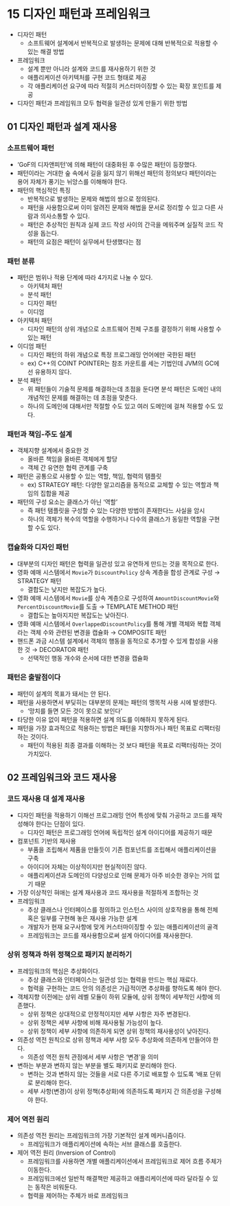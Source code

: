 # 15 디자인 패턴과 프레임워크

- 디자인 패턴
    - 소프트웨어 설계에서 반복적으로 발생하는 문제에 대해 반복적으로 적용할 수 있는 해결 방법
- 프레임워크
    - 설계 뿐만 아니라 설계와 코드를 재사용하기 위한 것
    - 애플리케이션 아키텍처를 구현 코드 형태로 제공
    - 각 애플리케이션 요구에 따라 적절히 커스터마이징할 수 있는 확장 포인트를 제공
- 디자인 패턴과 프레임워크 모두 협력을 일관성 있게 만들기 위한 방법

## 01 디자인 패턴과 설계 재사용

### 소프트웨어 패턴

- ‘GoF의 디자앤피턴’에 의해 패턴이 대중화된 후 수많은 패턴이 등장했다.
- 패턴이라는 거대한 숲 속에서 길을 잃지 않기 위해선 패턴의 정의보다 패턴이라는 용어 자체가 풍기는 뉘앙스를 이해해야 한다.
- 패턴의 핵심적인 특징
    - 반복적으로 발생하는 문제와 해법의 쌍으로 정의된다.
    - 패턴을 사용함으로써 이미 알려진 문제와 해법을 문서로 정리할 수 있고 다른 사람과 의사소통할 수 있다.
    - 패턴은 추상적인 원칙과 실제 코드 작성 사이의 간극을 메워주며 실질적 코드 작성을 돕는다.
    - 패턴의 요점은 패턴이 실무에서 탄생했다는 점

### 패턴 분류

- 패턴은 범위나 적용 단계에 따라 4가지로 나눌 수 있다.
    - 아키텍처 패턴
    - 분석 패턴
    - 디자인 패턴
    - 이디엄
- 아키텍처 패턴
    - 디자인 패턴의 상위 개념으로 소프트웨어 전체 구조를 결정하기 위해 사용할 수 있는 패턴
- 이디엄 패턴
    - 디자인 패턴의 하위 개념으로 특정 프로그래밍 언어에만 국한된 패턴
    - ex) C++의 COINT POINTER는 참조 카운트를 세는 기법인데 JVM의 GC에선 유용하지 않다.
- 분석 패턴
    - 위 패턴들이 기술적 문제를 해결하는데 초점을 둔다면 분석 패턴은 도메인 내의 개념적인 문제를 해결하는 데 초점을 맞춘다.
    - 하나의 도메인에 대해서만 적절할 수도 있고 여러 도메인에 걸쳐 적용할 수도 있다.

### 패턴과 책임-주도 설계

- 객체지향 설계에서 중요한 것
    - 올바른 책임을 올바른 객체에게 할당
    - 객체 간 유연한 협력 관계를 구축
- 패턴은 공통으로 사용할 수 있는 역할, 책임, 협력의 탬플릿
    - ex) STRATEGY 패턴: 다양한 알고리즘을 동적으로 교체할 수 있는 역할과 책임의 집합을 제공
- 패턴의 구성 요소는 클래스가 아닌 ‘역할’
    - 즉 패턴 탬플릿을 구성할 수 있는 다양한 방법이 존재한다느 사실을 암시
    - 하나의 객체가 복수의 역할을 수행하거나 다수의 클래스가 동일한 역할을 구현할 수도 있다.

### 캡슐화와 디자인 패턴

- 대부분의 디자인 패턴은 협력을 일관성 있고 유연하게 만드는 것을 목적으로 한다.
- 영화 예매 시스템에서 `Movie`가 `DiscountPolicy` 상속 계층을 합성 관계로 구성 → STRATEGY 패턴
    - 결합도는 낮지만 복잡도가 높다.
- 영화 예매 시스템에서 `Movie`를 상속 계층으로 구성하여 `AmountDiscountMovie`와 `PercentDiscountMovie`를 도출 → TEMPLATE METHOD 패턴
    - 결합도는 높아지지만 복잡도는 낮아진다.
- 영화 예매 시스템에서 `OverlappedDiscountPolicy`를 통해 개별 객체와 복합 객체라는 객체 수와 관련된 변경을 캡슐화 → COMPOSITE 패턴
- 핸드폰 과금 시스템 설계에서 객체의 행동을 동적으로 추가할 수 있게 합성을 사용한 것 → DECORATOR 패턴
    - 선택적인 행동 개수와 순서에 대한 변경을 캡슐화

### 패턴은 출발점이다

- 패턴이 설계의 목표가 돼서는 안 된다.
- 패턴을 사용하면서 부딪히는 대부분의 문제는 패턴의 맹목적 사용 시에 발생한다.
    - ‘망치를 들면 모든 것이 못으로 보인다’
- 타당한 이유 없이 패턴을 적용하면 설계 의도를 이해하지 못하게 된다.
- 패턴을 가장 효과적으로 적용하는 방법은 패턴을 지향하거나 패턴 목표로 리팩터링하는 것이다.
    - 패턴이 적용된 최종 결과를 이해하는 것 보다 패턴을 목표로 리팩터링하는 것이 가치있다.

## 02 프레임워크와 코드 재사용

### 코드 재사용 대 설계 재사용

- 디자인 패턴을 적용하기 이해선 프로그래밍 언어 특성에 맞춰 가공하고 코드를 재작성해야 한다는 단점이 있다.
    - 디자인 패턴은 프로그래밍 언어에 독립적인 설계 아이디어를 제공하기 때문
- 컴포넌트 기반의 재사용
    - 부품을 조립해서 제품을 만들듯이 기존 컴포넌트를 조립해서 애플리케이션을 구축
    - 아이디어 자체는 이상적이지만 현실적이진 않다.
    - 애플리케이션과 도메인의 다양성으로 인해 문제가 아주 비슷한 경우는 거의 없기 때문
- 가장 이상적인 혀애는 설계 재사용과 코드 재사용을 적절하게 조합하는 것
- 프레임워크
    - 추상 클래스나 인터페이스를 정의하고 인스턴스 사이의 상호작용을 통해 전체 혹은 일부를 구현해 놓은 재사용 가능한 설계
    - 개발자가 현재 요구사항에 맞게 커스터마이징할 수 있는 애플리케이션의 골격
    - 프레임워크는 코드를 재사용함으로써 설계 아이디어를 재사용한다.

### 상위 정책과 하위 정책으로 패키지 분리하기

- 프레임워크의 핵심은 추상화이다.
    - 추상 클래스와 인터페이스는 일관성 있는 협력을 만드는 핵심 재료다.
    - 협력을 구현하는 코드 안의 의존성은 가급적이면 추상화를 향하도록 해야 한다.
- 객체지향 이전에는 상위 레벨 모듈이 하위 모듈에, 상위 정책이 세부적인 사항에 의존했다.
    - 상위 정책은 상대적으로 안정적이지만 세부 사항은 자주 변경된다.
    - 상위 정책은 세부 사항에 비해 재사용될 가능성이 높다.
    - 상위 정책이 세부 사항에 의존하게 되면 상위 정책의 재사용성이 낮아진다.
- 의존성 역전 원칙으로 상위 정책과 세부 사항 모두 추상화에 의존하게 만들어야 한다.
    - 의존성 역전 원칙 관점에서 세부 사항은 ‘변경’을 의미
- 변하는 부분과 변하지 않는 부분을 별도 패키지로 분리해야 한다.
    - 변하는 것과 변하지 않는 것들을 서로 다른 주기로 배포할 수 있도록 ‘배포 단위로 분리해야 한다.
    - 세부 사항(변경)이 상위 정책(추상화)에 의존하도록 패키지 간 의존성을 구성해야 한다.

### 제어 역전 원리

- 의존성 역전 원리는 프레임워크의 가장 기본적인 설계 메커니즘이다.
    - 프레임워크가 애플리케이션에 속하는 서브 클래스를 호출한다.
- 제어 역전 원리 (Inversion of Control)
    - 프레임워크를 사용하면 개별 애플리케이션에서 프레임워크로 제어 흐름 주체가 이동한다.
    - 프레임워크에선 일반적 해결책만 제공하고 애플리케이션에 따라 달라질 수 있는 동작은 비워둔다.
    - 협력을 제어하는 주체가 바로 프레임워크

